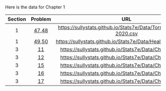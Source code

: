 Here is the data for Chapter 1

|Section|Problem|URL|
|:---:|:---:|:---:|
|1|[47,48](https://sullystats.github.io/Stats7e/Data/Tornadoes_1950-2020.csv)|<a>https://sullystats.github.io/Stats7e/Data/Tornadoes_1950-2020.csv</a><br/>|
|1|[49,50](https://sullystats.github.io/Stats7e/Data/Health_Nutrition.csv)|<a>https://sullystats.github.io/Stats7e/Data/Health_Nutrition.csv</a><br/>|
|3|[11](https://sullystats.github.io/Stats7e/Data/Ch1/1_3_11.csv)|<a>https://sullystats.github.io/Stats7e/Data/Ch1/1_3_11.csv</a><br/>|
|3|[12](https://sullystats.github.io/Stats7e/Data/Ch1/1_3_12.csv)|<a>https://sullystats.github.io/Stats7e/Data/Ch1/1_3_12.csv</a><br/>|
|3|[15](https://sullystats.github.io/Stats7e/Data/Ch1/1_3_15.csv)|<a>https://sullystats.github.io/Stats7e/Data/Ch1/1_3_15.csv</a><br/>|
|3|[16](https://sullystats.github.io/Stats7e/Data/Ch1/1_3_16.csv)|<a>https://sullystats.github.io/Stats7e/Data/Ch1/1_3_16.csv</a><br/>|
|3|[17](https://sullystats.github.io/Stats7e/Data/Ch1/1_3_17.csv)|<a>https://sullystats.github.io/Stats7e/Data/Ch1/1_3_17.csv</a><br/>|
